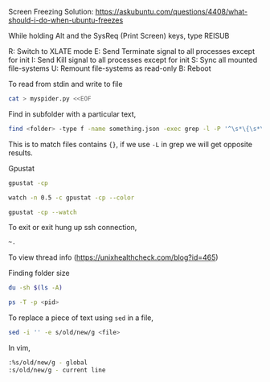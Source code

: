 Screen Freezing Solution: https://askubuntu.com/questions/4408/what-should-i-do-when-ubuntu-freezes

While holding Alt and the SysReq (Print Screen) keys, type REISUB

R:  Switch to XLATE mode
E:  Send Terminate signal to all processes except for init
I:  Send Kill signal to all processes except for init
S:  Sync all mounted file-systems
U:  Remount file-systems as read-only
B:  Reboot

To read from stdin and write to file

```sh
cat > myspider.py <<EOF
```

Find in subfolder with a particular text,

```sh
find <folder> -type f -name something.json -exec grep -l -P '^\s*\{\s*\}\s*$' {} \; | wc -l
```
This is to match files contains `{}`, if we use `-L` in grep we will get opposite results.

Gpustat

```sh
gpustat -cp

watch -n 0.5 -c gpustat -cp --color

gpustat -cp --watch
```

To exit or exit hung up ssh connection,

```sh
~.
```

To view thread info (https://unixhealthcheck.com/blog?id=465)

Finding folder size

```sh
du -sh $(ls -A)
```

```sh
ps -T -p <pid>
```

To replace a piece of text using `sed` in a file,
```sh
sed -i '' -e s/old/new/g <file>
```

In vim,

```sh
:%s/old/new/g - global
:s/old/new/g - current line
```
